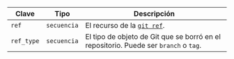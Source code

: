 | Clave      | Tipo        | Descripción                                                                          |
| ---------- | ----------- | ------------------------------------------------------------------------------------ |
| `ref`      | `secuencia` | El recurso de la [`git ref`](/rest/reference/git#get-a-reference).                   |
| `ref_type` | `secuencia` | El tipo de objeto de Git que se borró en el repositorio. Puede ser `branch` o `tag`. |
